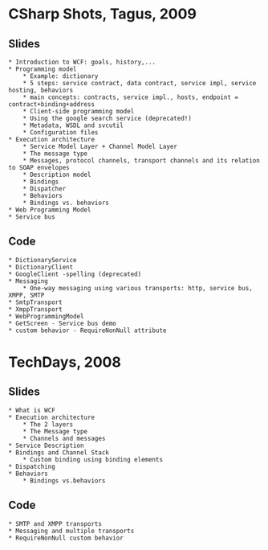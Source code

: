# CSharp Shots, Tagus, 2009 #

## Slides ##
	* Introduction to WCF: goals, history,...
	* Programming model
		* Example: dictionary
		* 5 steps: service contract, data contract, service impl, service hosting, behaviors
		* main concepts: contracts, service impl., hosts, endpoint = contract+binding+address
		* Client-side programming model
		* Using the google search service (deprecated!)
		* Metadata, WSDL and svcutil
		* Configuration files
	* Execution architecture
		* Service Model Layer + Channel Model Layer
		* The message type
		* Messages, protocol channels, transport channels and its relation to SOAP envelopes
		* Description model
		* Bindings
		* Dispatcher
		* Behaviors
		* Bindings vs. behaviors
	* Web Programming Model
	* Service bus
## Code ##
	* DictionaryService
	* DictionaryClient
	* GoogleClient -spelling (deprecated)
	* Messaging
		* One-way messaging using various transports: http, service bus, XMPP, SMTP
	* SmtpTransport
	* XmppTransport
	* WebProgrammingModel
	* GetScreen - Service bus demo
	* custom behavior - RequireNonNull attribute

# TechDays, 2008 #

## Slides ##
	* What is WCF
	* Execution architecture
		* The 2 layers
		* The Message type
		* Channels and messages		
	* Service Description		
	* Bindings and Channel Stack
		* Custom binding using binding elements
	* Dispatching
	* Behaviors
		* Bindings vs.behaviors
		
## Code ##
	* SMTP and XMPP transports
	* Messaging and multiple transports
	* RequireNonNull custom behavior


